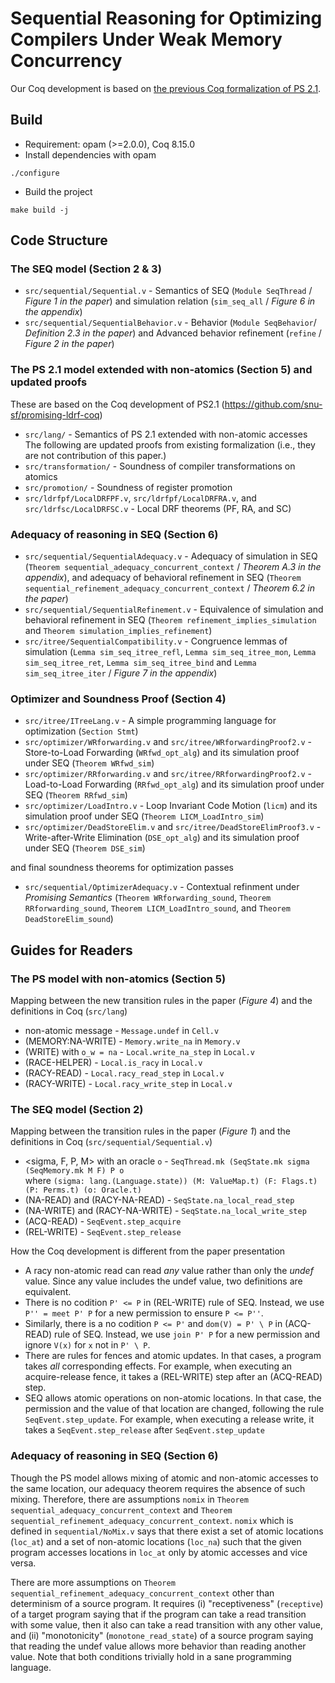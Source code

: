 # Sequential Reasoning for Optimizing Compilers Under Weak Memory Concurrency

Our Coq development is based on [the previous Coq formalization of PS 2.1](https://github.com/snu-sf/promising-ldrf-coq).

## Build
- Requirement: opam (>=2.0.0), Coq 8.15.0
- Install dependencies with opam
```
./configure
```
- Build the project
```
make build -j
```

## Code Structure

### The SEQ model (Section 2 & 3)
- `src/sequential/Sequential.v` - Semantics of SEQ (`Module SeqThread` / *Figure 1 in the paper*) and simulation relation (`sim_seq_all` / *Figure 6 in the appendix*)
- `src/sequential/SequentialBehavior.v` - Behavior (`Module SeqBehavior`/ *Definition 2.3 in the paper*) and Advanced behavior refinement (`refine` / *Figure 2 in the paper*)

### The PS 2.1 model extended with non-atomics (Section 5) and updated proofs
These are based on the Coq development of PS2.1 (https://github.com/snu-sf/promising-ldrf-coq)
- `src/lang/` - Semantics of PS 2.1 extended with non-atomic accesses
The following are updated proofs from existing formalization (i.e., they are not contribution of this paper.)
- `src/transformation/` - Soundness of compiler transformations on atomics
- `src/promotion/` - Soundness of register promotion
- `src/ldrfpf/LocalDRFPF.v`, `src/ldrfpf/LocalDRFRA.v`, and `src/ldrfsc/LocalDRFSC.v` - Local DRF theorems (PF, RA, and SC)

### Adequacy of reasoning in SEQ (Section 6)
- `src/sequential/SequentialAdequacy.v` - Adequacy of simulation in SEQ (`Theorem sequential_adequacy_concurrent_context` / *Theorem A.3 in the appendix*), and adequacy of behavioral refinement in SEQ (`Theorem sequential_refinement_adequacy_concurrent_context` / *Theorem 6.2 in the paper*)
- `src/sequential/SequentialRefinement.v` - Equivalence of simulation and behavioral refinement in SEQ (`Theorem refinement_implies_simulation` and `Theorem simulation_implies_refinement`)
- `src/itree/SequentialCompatibility.v` - Congruence lemmas of simulation (`Lemma sim_seq_itree_refl`, `Lemma sim_seq_itree_mon`, `Lemma sim_seq_itree_ret`, `Lemma sim_seq_itree_bind` and `Lemma sim_seq_itree_iter` / *Figure 7 in the appendix*)

### Optimizer and Soundness Proof (Section 4)
- `src/itree/ITreeLang.v` - A simple programming language for optimization (`Section Stmt`)
- `src/optimizer/WRforwarding.v` and `src/itree/WRforwardingProof2.v` - Store-to-Load Forwarding (`WRfwd_opt_alg`) and its simulation proof under SEQ (`Theorem WRfwd_sim`)
- `src/optimizer/RRforwarding.v` and `src/itree/RRforwardingProof2.v` - Load-to-Load Forwarding (`RRfwd_opt_alg`) and its simulation proof under SEQ (`Theorem RRfwd_sim`)
- `src/optimizer/LoadIntro.v` - Loop Invariant Code Motion (`licm`) and its simulation proof under SEQ (`Theorem LICM_LoadIntro_sim`)
- `src/optimizer/DeadStoreElim.v` and `src/itree/DeadStoreElimProof3.v` - Write-after-Write Elimination (`DSE_opt_alg`) and its simulation proof under SEQ (`Theorem DSE_sim`)  

and final soundness theorems for optimization passes
- `src/sequential/OptimizerAdequacy.v` - Contextual refinment under *Promising Semantics* (`Theorem WRforwarding_sound`, `Theorem RRforwarding_sound`, `Theorem LICM_LoadIntro_sound`, and `Theorem DeadStoreElim_sound`)


## Guides for Readers

### The PS model with non-atomics (Section 5)
Mapping between the new transition rules in the paper (*Figure 4*) and the definitions in Coq (`src/lang`)
- non-atomic message - `Message.undef` in `Cell.v`
- (MEMORY:NA-WRITE) - `Memory.write_na` in `Memory.v`
- (WRITE) with `o_w = na` - `Local.write_na_step` in `Local.v`
- (RACE-HELPER) - `Local.is_racy` in `Local.v`
- (RACY-READ) - `Local.racy_read_step` in `Local.v`
- (RACY-WRITE) - `Local.racy_write_step` in `Local.v`

### The SEQ model (Section 2)
Mapping between the transition rules in the paper (*Figure 1*) and the definitions in Coq (`src/sequential/Sequential.v`)
- <sigma, F, P, M> with an oracle `o` - `SeqThread.mk (SeqState.mk sigma (SeqMemory.mk M F) P o`  
where `(sigma: lang.(Language.state)) (M: ValueMap.t) (F: Flags.t) (P: Perms.t) (o: Oracle.t)`
- (NA-READ) and (RACY-NA-READ) - `SeqState.na_local_read_step`
- (NA-WRITE) and (RACY-NA-WRITE) - `SeqState.na_local_write_step`
- (ACQ-READ) - `SeqEvent.step_acquire`
- (REL-WRITE) - `SeqEvent.step_release`

How the Coq development is different from the paper presentation
- A racy non-atomic read can read *any* value rather than only the *undef* value. Since any value includes the undef value, two definitions are equivalent.
- There is no codition `P' <= P` in (REL-WRITE) rule of SEQ. Instead, we use `P'' = meet P' P` for a new permission to ensure `P <= P''`.
- Similarly, there is a no codition `P <= P'` and `dom(V) = P' \ P` in (ACQ-READ) rule of SEQ. Instead, we use `join P' P` for a new permission and ignore `V(x)` for `x` not in `P' \ P`.
- There are rules for fences and atomic updates. In that cases, a program takes *all* corresponding effects. For example, when executing an acquire-release fence, it takes a (REL-WRITE) step after an (ACQ-READ) step.
- SEQ allows atomic operations on non-atomic locations. In that case, the permission and the value of that location are changed, following the rule `SeqEvent.step_update`. For example, when executing a release write, it takes a `SeqEvent.step_release` after `SeqEvent.step_update`

### Adequacy of reasoning in SEQ (Section 6)
Though the PS model allows mixing of atomic and non-atomic accesses to the same location, our adequacy theorem requires the absence of such mixing.
Therefore, there are assumptions `nomix` in `Theorem sequential_adequacy_concurrent_context` and `Theorem sequential_refinement_adequacy_concurrent_context`. `nomix` which is defined in `sequential/NoMix.v` says that there exist a set of atomic locations (`loc_at`) and a set of non-atomic locations (`loc_na`) such that the given program accesses locations in `loc_at` only by atomic accesses and vice versa.

There are more assumptions on `Theorem sequential_refinement_adequacy_concurrent_context` other than determinism of a source program. It requires (i) "receptiveness" (`receptive`) of a target program saying that if the program can take a read transition with some value, then it also can take a read transition with any other value, and (ii) "monotonicity" (`monotone_read_state`) of a source program saying that reading the undef value allows more behavior than reading another value. Note that both conditions trivially hold in a sane programming language.
